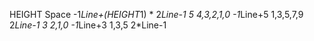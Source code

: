 HEIGHT	Space		-1*Line+(HEIGHT*1)	*		2*Line-1
5	4,3,2,1,0	-1*Line+5		1,3,5,7,9	2*Line-1
3	2,1,0		-1*Line+3		1,3,5		2*Line-1